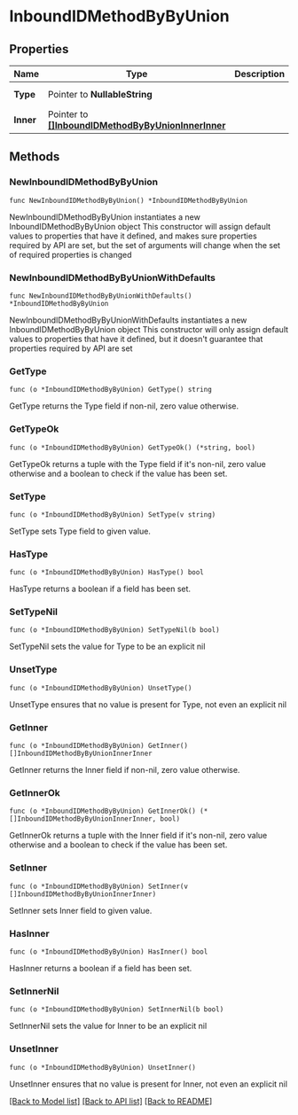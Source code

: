# InboundIDMethodByByUnion

## Properties

Name | Type | Description | Notes
------------ | ------------- | ------------- | -------------
**Type** | Pointer to **NullableString** |  | [optional] [readonly] 
**Inner** | Pointer to [**[]InboundIDMethodByByUnionInnerInner**](InboundIDMethodByByUnionInnerInner.md) |  | [optional] 

## Methods

### NewInboundIDMethodByByUnion

`func NewInboundIDMethodByByUnion() *InboundIDMethodByByUnion`

NewInboundIDMethodByByUnion instantiates a new InboundIDMethodByByUnion object
This constructor will assign default values to properties that have it defined,
and makes sure properties required by API are set, but the set of arguments
will change when the set of required properties is changed

### NewInboundIDMethodByByUnionWithDefaults

`func NewInboundIDMethodByByUnionWithDefaults() *InboundIDMethodByByUnion`

NewInboundIDMethodByByUnionWithDefaults instantiates a new InboundIDMethodByByUnion object
This constructor will only assign default values to properties that have it defined,
but it doesn't guarantee that properties required by API are set

### GetType

`func (o *InboundIDMethodByByUnion) GetType() string`

GetType returns the Type field if non-nil, zero value otherwise.

### GetTypeOk

`func (o *InboundIDMethodByByUnion) GetTypeOk() (*string, bool)`

GetTypeOk returns a tuple with the Type field if it's non-nil, zero value otherwise
and a boolean to check if the value has been set.

### SetType

`func (o *InboundIDMethodByByUnion) SetType(v string)`

SetType sets Type field to given value.

### HasType

`func (o *InboundIDMethodByByUnion) HasType() bool`

HasType returns a boolean if a field has been set.

### SetTypeNil

`func (o *InboundIDMethodByByUnion) SetTypeNil(b bool)`

 SetTypeNil sets the value for Type to be an explicit nil

### UnsetType
`func (o *InboundIDMethodByByUnion) UnsetType()`

UnsetType ensures that no value is present for Type, not even an explicit nil
### GetInner

`func (o *InboundIDMethodByByUnion) GetInner() []InboundIDMethodByByUnionInnerInner`

GetInner returns the Inner field if non-nil, zero value otherwise.

### GetInnerOk

`func (o *InboundIDMethodByByUnion) GetInnerOk() (*[]InboundIDMethodByByUnionInnerInner, bool)`

GetInnerOk returns a tuple with the Inner field if it's non-nil, zero value otherwise
and a boolean to check if the value has been set.

### SetInner

`func (o *InboundIDMethodByByUnion) SetInner(v []InboundIDMethodByByUnionInnerInner)`

SetInner sets Inner field to given value.

### HasInner

`func (o *InboundIDMethodByByUnion) HasInner() bool`

HasInner returns a boolean if a field has been set.

### SetInnerNil

`func (o *InboundIDMethodByByUnion) SetInnerNil(b bool)`

 SetInnerNil sets the value for Inner to be an explicit nil

### UnsetInner
`func (o *InboundIDMethodByByUnion) UnsetInner()`

UnsetInner ensures that no value is present for Inner, not even an explicit nil

[[Back to Model list]](../README.md#documentation-for-models) [[Back to API list]](../README.md#documentation-for-api-endpoints) [[Back to README]](../README.md)


